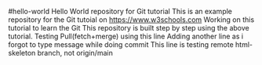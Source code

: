 #hello-world
Hello World repository for Git tutorial
This is an example repository for the Git tutoial on https://www.w3schools.com
Working on this tutorial to learn the Git
This repository is built step by step using the above tutorial.
Testing Pull(fetch+merge) using this line
Adding another line as i forgot to type message while doing commit
This line is testing remote html-skeleton branch, not origin/main